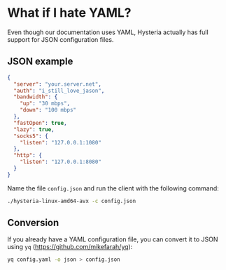 # What if I hate YAML?

Even though our documentation uses YAML, Hysteria actually has full support for JSON configuration files.

## JSON example

```json
{
  "server": "your.server.net",
  "auth": "i_still_love_jason",
  "bandwidth": {
    "up": "30 mbps",
    "down": "100 mbps"
  },
  "fastOpen": true,
  "lazy": true,
  "socks5": {
    "listen": "127.0.0.1:1080"
  },
  "http": {
    "listen": "127.0.0.1:8080"
  }
}
```

Name the file `config.json` and run the client with the following command:

```bash
./hysteria-linux-amd64-avx -c config.json
```

## Conversion

If you already have a YAML configuration file, you can convert it to JSON using `yq` (https://github.com/mikefarah/yq):

```bash
yq config.yaml -o json > config.json
```
